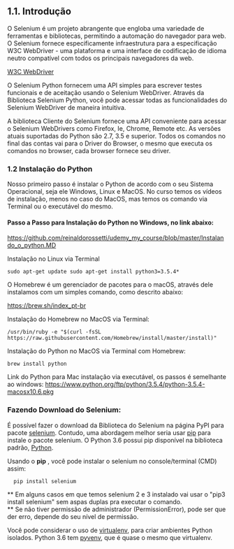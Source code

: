 ## 1.1. Introdução

O Selenium é um projeto abrangente que engloba uma variedade de ferramentas e bibliotecas, permitindo a automação do navegador para web. O Selenium fornece especificamente infraestrutura para a especificação W3C WebDriver - uma plataforma e uma interface de codificação de idioma neutro compatível com todos os principais navegadores da web.

[W3C WebDriver](https://www.w3.org/TR/webdriver1/)

O Selenium Python fornecem uma API simples para escrever testes funcionais e de aceitação usando o Selenium WebDriver. Através da Biblioteca Selenium Python, você pode acessar todas as funcionalidades do Selenium WebDriver de maneira intuitiva.

A biblioteca Cliente do Selenium fornece uma API conveniente para acessar o Selenium WebDrivers como Firefox, Ie, Chrome, Remote etc. As versões atuais suportadas do Python são 2.7, 3.5 e superior. Todos os comandos no final das contas vai para o Driver do Browser, o mesmo que executa os comandos no browser, cada browser fornece seu driver.


### 1.2 Instalação do Python

Nosso primeiro passo é instalar o Python de acordo com o seu Sistema Operacional, seja ele Windows, Linux e MacOS. No curso temos os vídeos de instalação, menos no caso do MacOS, mas temos os comando via Terminal ou o executável do mesmo.


#### Passo a Passo para Instalação do Python no Windows, no link abaixo:

https://github.com/reinaldorossetti/udemy_my_course/blob/master/Instalando_o_python.MD


Instalação no Linux via Terminal
```
sudo apt-get update sudo apt-get install python3=3.5.4*
```
O Homebrew é um gerenciador de pacotes para o macOS, através dele instalamos com um simples comando, como descrito abaixo:

https://brew.sh/index_pt-br

Instalação do Homebrew no MacOS via Terminal:
```
/usr/bin/ruby -e "$(curl -fsSL https://raw.githubusercontent.com/Homebrew/install/master/install)"
```

Instalação do Python no MacOS via Terminal com Homebrew:
```
brew install python
```

Link do Python para Mac instalação via executável, os passos é semelhante ao windows:
https://www.python.org/ftp/python/3.5.4/python-3.5.4-macosx10.6.pkg


### Fazendo Download do Selenium:

É possível fazer o download da Biblioteca do Selenium na página PyPI para pacote [selenium](https://pypi.python.org/pypi/selenium). Contudo, uma abordagem melhor seria usar [pip](https://pip.pypa.io/en/latest/installing) para instale o pacote selenium. O Python 3.6 possui pip disponível na biblioteca padrão, [Python](https://docs.python.org/3.6/installing/index.html).

Usando o **pip** , você pode instalar o selenium no console/terminal (CMD) assim:
```
  pip install selenium
```
** Em alguns casos em que temos selenium 2 e 3 instalado vai usar o "pip3 install selenium" sem aspas duplas pra executar o comando.  
** Se não tiver permissão de administrador (PermissionError), pode ser que der erro, depende do seu nível de permissão.  

Você pode considerar o uso de [virtualenv](http://www.virtualenv.org>), para criar ambientes Python isolados. Python 3.6 tem [pyvenv](https://docs.python.org/3.6/using/scripts.html#scripts-pyvenv), que é quase o mesmo que virtualenv.







